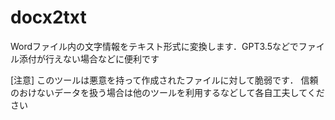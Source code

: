 # docx2txt
Wordファイル内の文字情報をテキスト形式に変換します．GPT3.5などでファイル添付が行えない場合などに便利です

[注意]
このツールは悪意を持って作成されたファイルに対して脆弱です．
信頼のおけないデータを扱う場合は他のツールを利用するなどして各自工夫してください
